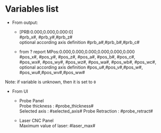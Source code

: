 # Variables list

-   From output:

    -   [PRB:0.000,0.000,0.000:0]  
        #prb_x#, #prb_y#,#prb_z#  
        optional according axis definition #prb_a#,#prb_b#,#prb_c#

    -   from ? report MPos:0.000,0.000,0.000,0.000,0.000,0.000  
        #pos_x#, #pos_y#, #pos_z#, #pos_a#, #pos_b#, #pos_c#,
        #pos_wx#, #pos_wy#, #pos_wz#, #pos_wa#, #pos_wb#, #pos_wc#,  
        optional according axis definition #pos_u#,#pos_v#,#pos_w#, #pos_wu#,#pos_wv#,#pos_ww#

Note: if variable is unknown, then it is set to `0`

-   From UI

    -   Probe Panel  
        Probe thickness : #probe_thickness#  
        Selected axis : #selected_axis# 
        Probe Retraction : #probe_retract#

    -   Laser CNC Panel  
        Maximum value of laser: #laser_max#
